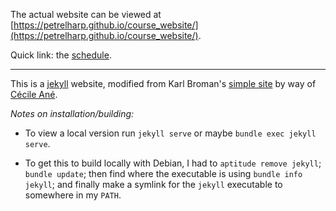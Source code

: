 The actual website can be viewed at [https://petrelharp.github.io/course_website/](https://petrelharp.github.io/course_website/).

Quick link: the [schedule](https://petrelharp.github.io/course_website/schedule.html).


--------------------


This is a [jekyll](https://jekyllrb.com) website,
modified from Karl Broman's [simple site](http://github.com/kbroman/simple_site)
by way of [Cécile Ané](http://cecileane.github.io/computingtools/).


*Notes on installation/building:*

- To view a local version run `jekyll serve` or maybe `bundle exec jekyll serve`.

- To get this to build locally with Debian, I had to `aptitude remove jekyll`; `bundle update`; 
    then find where the executable is using `bundle info jekyll`; 
    and finally make a symlink for the `jekyll` executable to somewhere in my `PATH`.
